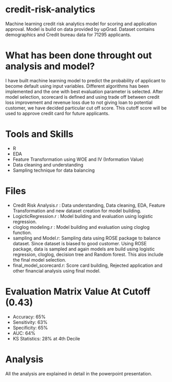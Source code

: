 # credit-risk-analytics
Machine learning credit risk analytics model for scoring and application approval. Model is build on data provided by upGrad. Dataset contains demographics and Credit bureau data for 71295 applicants. 

# What has been done throught out analysis and model?
I have built machine learning model to predict the probability of applicant to become default using input variables. Different algorithms has been implemented and the one with best evaluation parameter is selected. 
After model selection, scorecard is defined and using trade off between credit loss improvement and revenue loss due to not giving loan to potential customer, we have decided particular cut off score. This cutoff score will be used to approve credit card for future applicants. 

# Tools and Skills
- R 
- EDA 
- Feature Transformation using WOE and IV (Information Value)
- Data cleaning and understanding
- Sampling technique for data balancing

# Files
- Credit Risk Analysis.r : Data understanding, Data cleaning, EDA, Feature Transformation and new dataset creation for model building.
- LogicticRegression.r : Model building and evaluation using logistic regression. 
- cloglog modeling.r : Model building and evaluation using cloglog function.
- sampling and Model.r: Sampling data using ROSE package to balance dataset. Since dataset is biased to good customer. Using ROSE package, data is sampled and again models are build using logistic regression, cloglog, decision tree and Random forest. This alos include the final model selection. 
- final_model_scorecard.r: Score card building, Rejected application and other financial analysis using final model.

# Evaluation Matrix Value At Cutoff (0.43)

- Accuracy: 65%
- Sensitivity: 63%
- Specificity: 65%
- AUC: 64%
- KS Statistics: 28% at 4th Decile

# Analysis 

All the analysis are explained in detail in the powerpoint presentation. 

